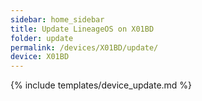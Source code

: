 ```yaml
---
sidebar: home_sidebar
title: Update LineageOS on X01BD
folder: update
permalink: /devices/X01BD/update/
device: X01BD
---
```

{% include templates/device_update.md %}
